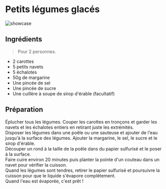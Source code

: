 # Petits légumes glacés

![showcase](http://patateetcornichon.fr/wp-content/uploads/2016/01/legumes-glaces-vegan.jpg)

## Ingrédients

> Pour 2 personnes.

* 2 carottes
* 5 petits navets
* 5 échalotes
* 50g de margarine
* Une pincée de sel
* Une pincée de sucre
* Une cuillère à soupe de sirop d'érable (facultatif) 

## Préparation

Éplucher tous les légumes. Couper les carottes en tronçons et garder les navets et les échalotes entiers en retirant juste les extrémités.  
Disposer les légumes dans une poêle ou une sauteuse et ajouter de l'eau jusqu'à la surface des légumes. Ajouter la margarine, le sel, le sucre et le sirop d'érable.  
Découper un rond à la taille de la poêle dans du papier sulfurisé et le poser à la surface.  
Faire cuire environ 20 minutes puis planter la pointe d'un couteau dans un navet pour vérifier la cuisson.  
Quand les légumes sont tendres, retirer le papier sulfurisé et poursuivre la cuisson pour que le liquide s'évapore complètement.  
Quand l'eau est évaporée, c'est prêt !
